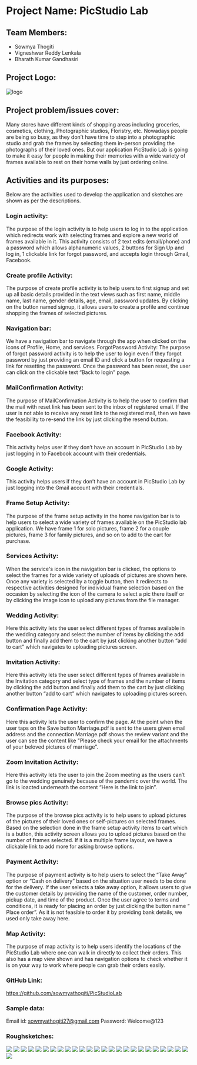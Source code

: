 # Project Name: PicStudio Lab
## Team Members:
- Sowmya Thogiti
- Vigneshwar Reddy Lenkala
- Bharath Kumar Gandhasiri
## Project Logo:  
![logo](https://github.com/sowmyathogiti/PicStudioLab/blob/master/images/logo.jpg)
## Project problem/issues cover: 
Many stores have different kinds of shopping areas including groceries, cosmetics, clothing, Photographic studios, Floristry, etc. Nowadays people are being so busy, as they don’t have time to step into a photographic studio and grab the frames by selecting them in-person providing the photographs of their loved ones. But our application PicStudio Lab is going to make it easy for people in making their memories with a wide variety of frames available to rest on their home walls by just ordering online.
## Activities and its purposes:
Below are the activities used to develop the application and sketches are shown as per the descriptions.
### Login activity: 
The purpose of the login activity is to help users to log in to the application which redirects work with selecting frames and explore a new world of frames available in it. This activity consists of 2 text edits (email/phone) and a password which allows alphanumeric values, 2 buttons for Sign Up and log in, 1 clickable link for forgot password, and accepts login through Gmail, Facebook.
### Create profile Activity:
The purpose of create profile activity is to help users to first signup and set up all basic details provided in the text views such as first name, middle name, last name, gender details, age, email, password updates. By clicking on the button named signup, it allows users to create a profile and continue shopping the frames of selected pictures.
### Navigation bar:
We have a navigation bar to navigate through the app when clicked on the icons of Profile, Home, and services.
ForgotPassword Activity: The purpose of forgot password activity is to help the user to login even if they forgot password by just providing an email ID and click a button for requesting a link for resetting the password. Once the password has been reset, the user can click on the clickable text “Back to login” page.
### MailConfirmation Activity: 
The purpose of MailConfirmation Activity is to help the user to confirm that the mail with reset link has been sent to the inbox of registered email. If the user is not able to receive any reset link to the registered mail, then we have the feasibility to re-send the link by just clicking the resend button.
### Facebook Activity:  
This activity helps user if they don’t have an account in PicStudio Lab by just logging in to Facebook account with their credentials.
### Google Activity:
This activity helps users if they don’t have an account in PicStudio Lab by just logging into the Gmail account with their credentials.
### Frame Setup Activity:
The purpose of the frame setup activity in the home navigation bar is to help users to select a wide variety of frames available on the PicStudio lab application. We have frame 1 for solo pictures, frame 2 for a couple pictures, frame 3 for family pictures, and so on to add to the cart for purchase.
### Services Activity:
When the service's icon in the navigation bar is clicked, the options to select the frames for a wide variety of uploads of pictures are shown here. Once any variety is selected by a toggle button, then it redirects to respective activities designed for individual frame selection based on the occasion by selecting the icon of the camera to select a pic there itself or by clicking the image icon to upload any pictures from the file manager.
### Wedding Activity: 
Here this activity lets the user select different types of frames available in the wedding category and select the number of items by clicking the add button and finally add them to the cart by just clicking another button “add to cart” which navigates to uploading pictures screen.
### Invitation Activity:
Here this activity lets the user select different types of frames available in the Invitation category and select type of frames and the number of items by clicking the add button and finally add them to the cart by just clicking another button “add to cart” which navigates to uploading pictures screen.
### Confirmation Page Activity:
Here this activity lets the user to confirm the page. At the point when the user taps on the Save button Marriage.pdf is sent to the users given email address and the connection Marriage.pdf shows the review variant and the user can see the content like "Please check your email for the attachments of your beloved pictures of marriage".
### Zoom Invitation Activity:
Here this activity lets the user to join the Zoom meeting as the users can’t go to the wedding genuinely because of the pandemic over the world. The link is loacted underneath the content “Here is the link to join”. 
### Browse pics Activity:
The purpose of the browse pics activity is to help users to upload pictures of the pictures of their loved ones or self-pictures on selected frames. Based on the selection done in the frame setup activity items to cart which is a button, this activity screen allows you to upload pictures based on the number of frames selected. If it is a multiple frame layout, we have a clickable link to add more for asking browse options.  
### Payment Activity: 
The purpose of payment activity is to help users to select the “Take Away” option or “Cash on delivery” based on the situation user needs to be done for the delivery. If the user selects a take away option, it allows users to give the customer details by providing the name of the customer, order number, pickup date, and time of the product. Once the user agree to terms and conditions, it is ready for placing an order  by just clicking the button name “ Place order”. As it is not feasible to order it by providing bank details, we used only take away here.
### Map Activity: 
The purpose of map activity is to help users identify the locations of the PicStudio Lab where one can walk in directly to collect their orders. This also has a map view shown and has navigation options to check whether it is on your way to work where people can grab their orders easily.
### GitHub Link: 
https://github.com/sowmyathogiti/PicStudioLab
### Sample data:
Email id: sowmyathogiti27@gmail.com
Password: Welcome@123
### Roughsketches:
![](https://github.com/sowmyathogiti/PicStudioLab/blob/master/images/login.png)  ![](https://github.com/sowmyathogiti/PicStudioLab/blob/master/images/login1.png)
![](https://github.com/sowmyathogiti/PicStudioLab/blob/master/images/login2.png)  ![](https://github.com/sowmyathogiti/PicStudioLab/blob/master/images/profile.png)
![](https://github.com/sowmyathogiti/PicStudioLab/blob/master/images/profile2.png)  ![](https://github.com/sowmyathogiti/PicStudioLab/blob/master/images/profile3.png)
![](https://github.com/sowmyathogiti/PicStudioLab/blob/master/images/profile4.png)  ![](https://github.com/sowmyathogiti/PicStudioLab/blob/master/images/profile5.png)
![](https://github.com/sowmyathogiti/PicStudioLab/blob/master/images/profile6.png)  ![](https://github.com/sowmyathogiti/PicStudioLab/blob/master/images/profile7.png)
![](https://github.com/sowmyathogiti/PicStudioLab/blob/master/images/home.png)  ![](https://github.com/sowmyathogiti/PicStudioLab/blob/master/images/services.png)
![](https://github.com/sowmyathogiti/PicStudioLab/blob/master/images/updateprpfile.png)  ![](https://github.com/sowmyathogiti/PicStudioLab/blob/master/images/gmail.png)
![](https://github.com/sowmyathogiti/PicStudioLab/blob/master/images/fb.png)  ![](https://github.com/sowmyathogiti/PicStudioLab/blob/master/images/forgot.png)
![](https://github.com/sowmyathogiti/PicStudioLab/blob/master/images/resend.png)  ![](https://github.com/sowmyathogiti/PicStudioLab/blob/master/images/browse.png)
![](https://github.com/sowmyathogiti/PicStudioLab/blob/master/images/images.png)  ![](https://github.com/sowmyathogiti/PicStudioLab/blob/master/images/invitation.png)
![](https://github.com/sowmyathogiti/PicStudioLab/blob/master/images/regular.png)  ![](https://github.com/sowmyathogiti/PicStudioLab/blob/master/images/wedding.png)
![](https://github.com/sowmyathogiti/PicStudioLab/blob/master/images/checkout.png)  ![](https://github.com/sowmyathogiti/PicStudioLab/blob/master/images/order.png)
![](https://github.com/sowmyathogiti/PicStudioLab/blob/master/images/pdf.png)  ![](https://github.com/sowmyathogiti/PicStudioLab/blob/master/images/zoom.png)


